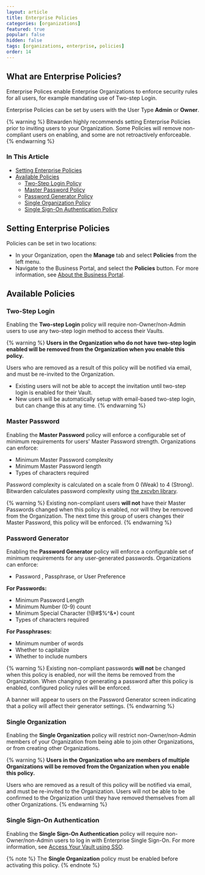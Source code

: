 ```yaml
---
layout: article
title: Enterprise Policies
categories: [organizations]
featured: true
popular: false
hidden: false
tags: [organizations, enterprise, policies]
order: 14
---
```


## What are Enterprise Policies?

Enterprise Polices enable Enterprise Organizations to enforce security rules for all users, for example mandating use of Two-step Login.

Enterprise Policies can be set by users with the User Type **Admin** or **Owner**.

{% warning %}
Bitwarden highly recommends setting Enterprise Policies prior to inviting users to your Organization. Some Policies will remove non-compliant users on enabling, and some are not retroactively enforceable.
{% endwarning %}

### In This Article

- [Setting Enterprise Policies](#setting-enterprise-policies)
- [Available Policies](#available-policies)
  - [Two-Step Login Policy](#two-step-login)
  - [Master Password Policy](#master-password)
  - [Password Generator Policy](#password-generator)
  - [Single Organization Policy](#single-organization)
  - [Single Sign-On Authentication Policy](#single-sign-on-authentication)

## Setting Enterprise Policies

Policies can be set in two locations:

- In your Organization, open the **Manage** tab and select **Policies** from the left menu.
- Navigate to the Business Portal, and select the **Policies** button. For more information, see [About the Business Portal](https://bitwarden.com/help/article/about-business-portal/).

## Available Policies

### Two-Step Login

Enabling the **Two-step Login** policy will require non-Owner/non-Admin users to use any two-step login method to access their Vaults.

{% warning %}
**Users in the Organization who do not have two-step login enabled will be removed from the Organization when you enable this policy.**

Users who are removed as a result of this policy will be notified via email, and must be re-invited to the Organization.
- Existing users will not be able to accept the invitation until two-step login is enabled for their Vault.
- New users will be automatically setup with email-based two-step login, but can change this at any time.
{% endwarning %}

### Master Password

Enabling the **Master Password** policy will enforce a configurable set of minimum requirements for users' Master Password strength. Organizations can enforce:
- Minimum Master Password complexity
- Minimum Master Password length
- Types of characters required

Password complexity is calculated on a scale from 0 (Weak) to 4 (Strong). Bitwarden calculates password complexity using [the zxcvbn library](https://github.com/dropbox/zxcvbn).

{% warning %}
Existing non-compliant users **will not** have their Master Passwords changed when this policy is enabled, nor will they be removed from the Organization. The next time this group of users changes their Master Password, this policy will be enforced.
{% endwarning %}

### Password Generator

Enabling the **Password Generator** policy will enforce a configurable set of minimum requirements for any user-generated passwords. Organizations can enforce:
- Password , Passphrase, or User Preference

**For Passwords:**
- Minimum Password Length
- Minimum Number (0-9) count
- Minimum Special Character (!@#$%^&*) count
- Types of characters required

**For Passphrases:**
- Minimum number of words
- Whether to capitalize
- Whether to include numbers

{% warning %}
Existing non-compliant passwords **will not** be changed when this policy is enabled, nor will the items be removed from the Organization. When changing or generating a password after this policy is enabled, configured policy rules will be enforced.

A banner will appear to users on the Password Generator screen indicating that a policy will affect their generator settings.
{% endwarning %}

### Single Organization

Enabling the **Single Organization** policy will restrict non-Owner/non-Admin members of your Organization from being able to join other Organizations, or from creating other Organizations.

{% warning %}
**Users in the Organization who are members of multiple Organizations will be removed from the Organization when you enable this policy.**

Users who are removed as a result of this policy will be notified via email, and must be re-invited to the Organization. Users will not be able to be confirmed to the Organization until they have removed themselves from all other Organizations.
{% endwarning %}

### Single Sign-On Authentication

Enabling the **Single Sign-On Authentication** policy will require non-Owner/non-Admin users to log in with Enterprise Single Sign-On. For more information, see [Access Your Vault using SSO](https://bitwarden.com/help/article/sso-access-your-vault/).

{% note %}
The **Single Organization** policy must be enabled before activating this policy.
{% endnote %}

